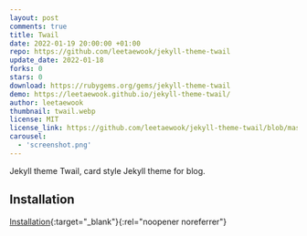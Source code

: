 ```yaml
---
layout: post
comments: true
title: Twail
date: 2022-01-19 20:00:00 +01:00
repo: https://github.com/leetaewook/jekyll-theme-twail
update_date: 2022-01-18
forks: 0
stars: 0
download: https://rubygems.org/gems/jekyll-theme-twail
demo: https://leetaewook.github.io/jekyll-theme-twail/
author: leetaewook
thumbnail: twail.webp
license: MIT
license_link: https://github.com/leetaewook/jekyll-theme-twail/blob/master/LICENSE.txt
carousel:
  - 'screenshot.png'
---
```


Jekyll theme Twail, card style Jekyll theme for blog.

## Installation

[Installation](https://leetaewook.github.io/jekyll-theme-twail/installation){:target="_blank"}{:rel="noopener noreferrer"}
